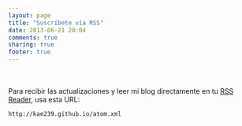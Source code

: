 ```yaml
---
layout: page
title: "Suscríbete vía RSS"
date: 2013-06-21 20:04
comments: true
sharing: true
footer: true
---
```

<br></br>
Para recibir las actualizaciones y leer mi blog directamente en tu [RSS Reader][url1], usa esta URL:

	http://kae239.github.io/atom.xml
	
[url1]: http://es.wikipedia.org/wiki/RSS